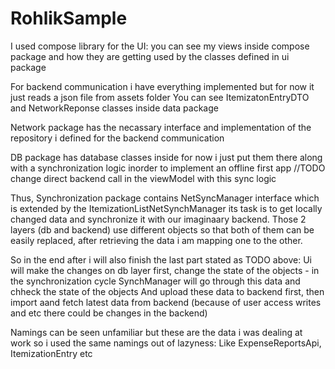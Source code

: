# RohlikSample

I used compose library for the UI: you can see my views inside compose package and how they are getting used by the classes defined in ui package

For backend communication i have everything implemented but for now it just reads a json file from assets folder
You can see ItemizatonEntryDTO and NetworkReponse classes inside data package

Network package has the necassary interface and implementation of the repository i defined for the backend communication

DB package has database classes inside for now i just put them there along with a synchronization logic inorder to implement an offline first app
//TODO change direct backend call in the viewModel with this sync logic

Thus, Synchronization package contains NetSyncManager interface which is extended by the ItemizationListNetSynchManager its task is to get locally changed data
and synchronize it with our imaginaary backend.
Those 2 layers (db and backend) use different objects so that both of them can be easily replaced, after retrieving the data i am mapping one to the other.

So in the end after i will also finish the last part stated as TODO above:
Ui will make the changes on db layer first, change the state of the objects - in the synchronization cycle SynchManager will go through this data and chheck the state of the objects
And upload these data to backend first, then import aand fetch latest data from backend (because of user access writes and etc there could be changes in the backend)

Namings can be seen unfamiliar but these are the data i was dealing at work so i used the same namings out of lazyness: Like ExpenseReportsApi, ItemizationEntry etc


